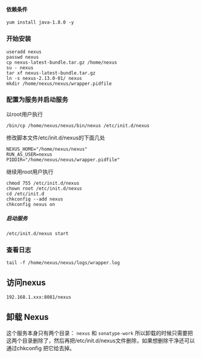 #### 依赖条件

    yum install java-1.8.0 -y

### 开始安装

    useradd nexus
    passwd nexus
	cp nexus-latest-bundle.tar.gz /home/nexus
	su - nexus
    tar xf nexus-latest-bundle.tar.gz
    ln -s nexus-2.13.0-01/ nexus
	mkdir /home/nexus/nexus/wrapper.pidfile

### 配置为服务并启动服务

以root用户执行

    /bin/cp /home/nexus/nexus/bin/nexus /etc/init.d/nexus

修改脚本文件/etc/init.d/nexus的下面几处

	NEXUS_HOME="/home/nexus/nexus"
	RUN_AS_USER=nexus
	PIDDIR="/home/nexus/nexus/wrapper.pidfile"

继续用root用户执行

	chmod 755 /etc/init.d/nexus
	chown root /etc/init.d/nexus
	cd /etc/init.d
	chkconfig --add nexus
	chkconfig nexus on

##### 启动服务

	/etc/init.d/nexus start

### 查看日志

	tail -f /home/nexus/nexus/logs/wrapper.log

## 访问nexus

    192.168.1.xxx:8081/nexus


## 卸载 Nexus

这个服务本身只有两个目录： `nexus` 和  `sonatype-work` 所以卸载的时候只需要把这两个目录删除了，然后再把/etc/init.d/nexus文件删除，如果想删除干净还可以通过chkconfig 把它给去掉。
